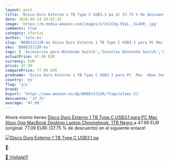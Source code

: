```yaml
---
layout: post
title: 'Disco Duro Externo 1 TB Type C USB3.1 pa al 37.75 % de descuento'
date: 2020-09-14 20:02:43
image: 'https://m.media-amazon.com/images/I/31iChg-93yL._SL400_.jpg'
comments: true
category: ofertas
author: 'tole.es'
slug: 'B08DJ3JJ2R-es Disco Duro Externo 1 TB Type C USB3.1 para PC Mac Xbox One...'
sku: 'B08DJ3JJ2R-es'
tags: [ 'Accesorios para Nintendo Switch','Consolas Nintendo Switch','Hardware y juegos para Nintendo Switch','Juegos para Nintendo Switch','Mandos para Nintendo Switch','Videojuegos','xbox', ]
actualPrice: 47.99 EUR
currency: EUR
price: 47.99
comparePrice: 77.09 EUR
prodname: 'Disco Duro Externo 1 TB Type C USB3.1 para PC  Mac  Xbox One  MacBook  Desktop  Laptop  Chromebook. 1TB Negro '
country: 'es'
flag: '🇪🇸'
brand: ''
buyurl: 'https://www.amazon.es/dp/B08DJ3JJ2R/?tag=tolees-21'
descuento: '37.75'
average: '47.99'
---
```


Ahora mismo tienes [Disco Duro Externo 1 TB Type C USB3.1 para PC  Mac  Xbox One  MacBook  Desktop  Laptop  Chromebook. 1TB Negro ](https://www.amazon.es/dp/B08DJ3JJ2R/?tag=tolees-21) a 47.99 EUR (original: 77.09 EUR) (37.75 %  de descuento) en el siguiente enlace!

[![Disco Duro Externo 1 TB Type C USB3.1 pa](https://m.media-amazon.com/images/I/31iChg-93yL._SL400_.jpg)](https://www.amazon.es/dp/B08DJ3JJ2R/?tag=tolees-21)

🔎:


[🛒 Visítala!!!](https://www.amazon.es/dp/B08DJ3JJ2R/?tag=tolees-21)
